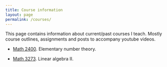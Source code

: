 ```yaml
---
title: Course information
layout: page
permalink: /courses/
---
```

This page contains information about current/past courses I teach. Mostly course outlines, assignments and posts to accompany youtube videos.

- [Math 2400](/courses/math-2400). Elementary number theory.

- [Math 3273](/courses/math-3273). Linear algebra II.
